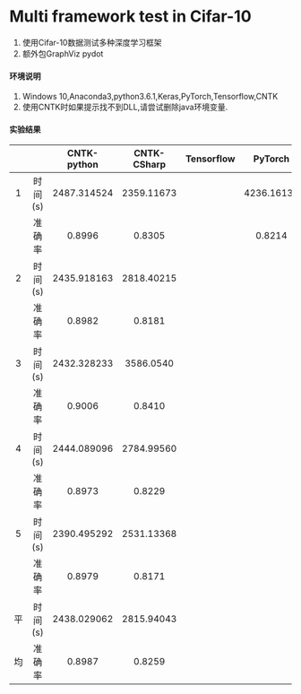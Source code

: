 Multi framework test in Cifar-10
=====

1. 使用Cifar-10数据测试多种深度学习框架<br>
2. 额外包GraphViz pydot

#### 环境说明
1. Windows 10,Anaconda3,python3.6.1,Keras,PyTorch,Tensorflow,CNTK
2. 使用CNTK时如果提示找不到DLL,请尝试删除java环境变量.

#### 实验结果
| | | CNTK-python |CNTK-CSharp| Tensorflow |PyTorch |Keras(Tensorflow)|
|:-----:|:-----:|:-----:|:-----:|:-----:|:-----:|:-----:|
|1|时间(s) | 2487.314524|2359.11673| |4236.16136 |6977.23662 |
| |准确率  | 0.8996|0.8305| |0.8214 |0.8395|
|2|时间(s)| 2435.918163|2818.40215| | |6815.64579|
| |准确率 | 0.8982|0.8181| | |0.8410 |
|3|时间(s)| 2432.328233|3586.0540| | | |
| |准确率 | 0.9006|0.8410| | | |
|4|时间(s)| 2444.089096|2784.99560| | | |
| |准确率 | 0.8973|0.8229| | | |
|5|时间(s)| 2390.495292|2531.13368| | | |
| |准确率 | 0.8979|0.8171| | | |
|平|时间(s)|2438.029062 |2815.94043| | | |
|均|准确率 | 0.8987|0.8259| | | |

